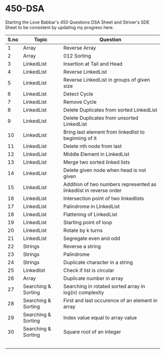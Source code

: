 # 450-DSA
Starting the Love Babbar's 450 Questions DSA Sheet and Striver's SDE Sheet to be consistent by updating my progress here.

| S.no | Topic | Question |
|-------|-------|-------------|
| 1 | Array | Reverse Array |
| 2 | Array | 012 Sorting |
| 3 | LinkedList | Insertion at Tail and Head |
| 4 | LinkedList | Reverse LinkedList |
| 5 | LinkedList | Reverse LinkedList in groups of given size |
| 6 | LinkedList | Detect Cycle |
| 7 | LinkedList | Remove Cycle |
| 8 | LinkedList | Delete Duplicates from sorted LinkedList |
| 9 | LinkedList | Delete Duplicates from unsorted LinkedList |
| 10 | LinkedList | Bring last element from linkedlist to beginning of it |
| 11 | LinkedList | Delete nth node from last |
| 12 | LinkedList | Middle Element in LinkedList |
| 13 | LinkedList | Merge two sorted linked lists |
| 14 | LinkedList | Delete given node when head is not given |
| 15 | LinkedList | Addition of two numbers represented as linkedlist in reverse order |
| 16 | LinkedList | Intersection point of two linkedlists |
| 17 | LinkedList | Palindrome in LinkedList |
| 18 | LinkedList | Flattening of LinkedList |
| 19 | LinkedList | Starting point of loop |
| 20 | LinkedList | Rotate by k turns |
| 21 | LinkedList | Segregate even and odd |
| 22 | Strings | Reverse a string |
| 23 | Strings | Palindrome |
| 24 | Strings | Duplicate character in a string |
| 25 | Linkedlist | Check if list is circular |
| 26 | Array | Duplicate number in array |
| 27 | Searching & Sorting | Searching in rotated sorted array in log(n) complexity |
| 28 | Searching & Sorting | First and last occurence of an element in array |
| 29 | Searching & Sorting | Index value equal to array value |
| 30 | Searching & Sorting | Square root of an integer |
||||
||||
||||
||||
||||


